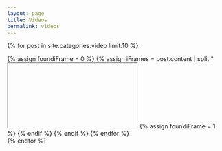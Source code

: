 ```yaml
---
layout: page
title: Videos
permalink: videos
---
```


{% for post in site.categories.video limit:10 %}
  <div class="video">
  	{% assign foundiFrame = 0 %}
	{% assign iFrames = post.content | split:"<iframe " %}
	{% for iFrame in iFrames %}
		{% if iFrame contains 'src' %}
			{% if foundiFrame == 0 %}
				{% assign html = iFrame | split:">" | first %}
				<iframe {{ html }}></iframe>
				{% assign foundiFrame = 1 %}
			{% endif %}
		{% endif %}
	{% endfor %}
  </div>
{% endfor %}